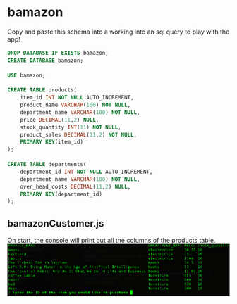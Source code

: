 # bamazon
Copy and paste this schema into a working into an sql query to play with the app!

```sql
DROP DATABASE IF EXISTS bamazon;
CREATE DATABASE bamazon;

USE bamazon;

CREATE TABLE products(
    item_id INT NOT NULL AUTO_INCREMENT,
    product_name VARCHAR(100) NOT NULL,
    department_name VARCHAR(100) NOT NULL,
    price DECIMAL(11,2) NULL,
    stock_quantity INT(11) NOT NULL,
    product_sales DECIMAL(11,2) NOT NULL,
    PRIMARY KEY(item_id)
);

CREATE TABLE departments(
    department_id INT NOT NULL AUTO_INCREMENT,
    department_name VARCHAR(100) NOT NULL,
    over_head_costs DECIMAL(11,2) NULL,
    PRIMARY KEY(department_id)
);
```
## bamazonCustomer.js
On start, the console will print out all the columns of the products table.
![Image](md_assets/customer0.png)
